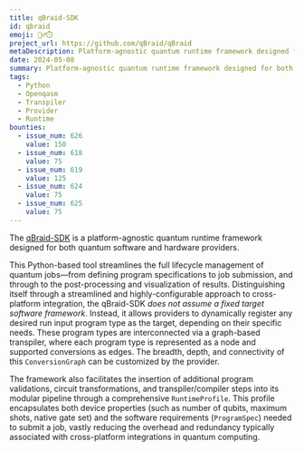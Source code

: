 ```yaml
---
title: qBraid-SDK
id: qbraid
emoji: 🏃‍♂️⏱️
project_url: https://github.com/qBraid/qBraid
metaDescription: Platform-agnostic quantum runtime framework designed for both quantum software and hardware providers.
date: 2024-05-08
summary: Platform-agnostic quantum runtime framework designed for both quantum software and hardware providers.
tags:
  - Python
  - Openqasm
  - Transpiler
  - Provider
  - Runtime
bounties:
  - issue_num: 626
    value: 150
  - issue_num: 618
    value: 75
  - issue_num: 619
    value: 125
  - issue_num: 624
    value: 75
  - issue_num: 625
    value: 75
---
```


The [qBraid-SDK](https://github.com/qBraid/qBraid) is a platform-agnostic quantum runtime framework designed for both quantum software and hardware providers.

This Python-based tool streamlines the full lifecycle management of quantum jobs&mdash;from defining program specifications to job submission, and through to the post-processing and visualization of results. Distinguishing itself through a streamlined and highly-configurable approach to cross-platform integration, the qBraid-SDK _does not assume a fixed target software framework_. Instead, it allows providers to dynamically register any desired run input program type as the target, depending on their specific needs. These program types are interconnected via a graph-based transpiler, where each program type is represented as a node and supported conversions as edges. The breadth, depth, and connectivity of this `ConversionGraph` can be customized by the provider.

The framework also facilitates the insertion of additional program validations, circuit transformations, and transpiler/compiler steps into its modular pipeline through a comprehensive `RuntimeProfile`. This profile encapsulates both device properties (such as number of qubits, maximum shots, native gate set) and the software requirements (`ProgramSpec`) needed to submit a job, vastly reducing the overhead and redundancy typically associated with cross-platform integrations in quantum computing.
